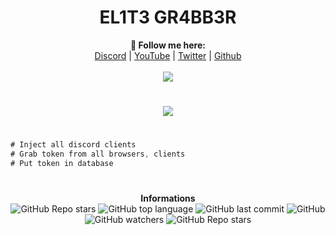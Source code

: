 <h1 align="center">EL1T3 GR4BB3R</h1>

<p align="center">
  <b>🖤 Follow me here:</b><br>
  <a href="https://discord.gg/aMs5BHuyaU">Discord</a> |
  <a href="https://www.youtube.com/channel/UC09GPm24_rdeOXa5KOmhDnw">YouTube</a> |
  <a href="https://twitter.com/its_vichy">Twitter</a> |
  <a href="https://github.com/Its-Vichy">Github</a>
  <br><br>
  <img src="https://steamuserimages-a.akamaihd.net/ugc/939465072079337699/A44A2D24BB987267F26C56440F51A0B468481222/">
</p>

#

<p align="center"> <img src="https://media.discordapp.net/attachments/836213817062981662/836213837534593094/unknown.png" </p>

#

```css
# Inject all discord clients
# Grab token from all browsers, clients
# Put token in database
```

#

<p align="center"> 
    <b>Informations</b><br>
    <img alt="GitHub Repo stars" src="https://img.shields.io/github/stars/Its-Vichy/EL1T3?style=social">
    <img alt="GitHub top language" src="https://img.shields.io/github/languages/top/Its-Vichy/EL1T3?label=Principal%20language">
    <img alt="GitHub last commit" src="https://img.shields.io/github/last-commit/Its-Vichy/EL1T3">
    <img alt="GitHub" src="https://img.shields.io/github/license/Its-Vichy/EL1T3">
    <img alt="GitHub watchers" src="https://img.shields.io/github/watchers/Its-Vichy/EL1T3?style=social">
    <img alt="GitHub Repo stars" src="https://img.shields.io/github/stars/Its-Vichy/EL1T3?style=social">
</p>
